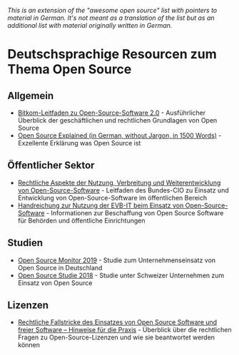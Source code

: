 *This is an extension of the "awesome open source" list with pointers to material in German. It's not meant as a translation of the list but as an additional list with material originally written in German.*

# Deutschsprachige Resourcen zum Thema Open Source

## Allgemein

* [Bitkom-Leitfaden zu Open-Source-Software 2.0](https://www.bitkom.org/Bitkom/Publikationen/Bitkom-Leitfaden-zu-Open-Source-Software-20.html) - Ausführlicher Überblick der geschäftlichen und rechtlichen Grundlagen von Open Source
* [Open Source Explained (in German, without Jargon, in 1500 Words)](https://dirkriehle.com/2021/04/20/open-source-explained-in-german-without-jargon-in-1500-words/) - Exzellente Erklärung was Open Source ist

## Öffentlicher Sektor

* [Rechtliche Aspekte der Nutzung,
Verbreitung und Weiterentwicklung von
Open-Source-Software](https://www.cio.bund.de/SharedDocs/Publikationen/DE/Architekturen-und-Standards/migrationsleitfaden_4_0_rechtliche_aspekte_download.pdf?__blob=publicationFile) - Leitfaden des Bundes-CIO zu Einsatz und Entwicklung von Open-Source-Software im öffentlichen Bereich
* [Handreichung zur Nutzung der EVB-IT beim Einsatz von Open-Source-Software](https://osb-alliance.de/news/feature/handreichungen-zur-nutzung-der-evb-it-beim-einsatz-von-open-source-software) - Informationen zur Beschaffung von Open Source Software für Behörden und öffentliche Einrichtungen

## Studien

* [Open Source Monitor 2019](https://www.bitkom.org/sites/default/files/2020-02/20200218_studienbericht-open-source-monitor-2019_0.pdf) - Studie zum Unternehmenseinsatz von Open Source in Deutschland
* [Open Source Studie 2018](https://oss-studie.ch/) - Studie unter Schweizer Unternehmen zum Einsatz von Open Source

## Lizenzen

* [Rechtliche Fallstricke des Einsatzes von Open Source Software und freier Software – Hinweise für die Praxis](https://link.springer.com/article/10.1365/s40702-021-00705-3) - Überblick über die rechtlichen Fragen zu Open-Source-Lizenzen und wie sie beantwortet werden können
